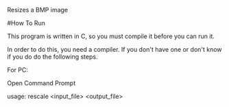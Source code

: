 Resizes a BMP image

#How To Run

This program is written in C, so you must compile it before you can run it.

In order to do this, you need a compiler. If you don't have one or don't know if you do do the following steps.

For PC:

Open Command Prompt 


usage: rescale <ratio> <input_file> <output_file>
